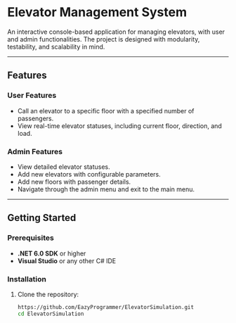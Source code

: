 # Elevator Management System

An interactive console-based application for managing elevators, with user and admin functionalities. The project is designed with modularity, testability, and scalability in mind.

---

## Features

### User Features
- Call an elevator to a specific floor with a specified number of passengers.
- View real-time elevator statuses, including current floor, direction, and load.

### Admin Features
- View detailed elevator statuses.
- Add new elevators with configurable parameters.
- Add new floors with passenger details.
- Navigate through the admin menu and exit to the main menu.

---

## Getting Started

### Prerequisites
- **.NET 6.0 SDK** or higher
- **Visual Studio** or any other C# IDE

### Installation

1. Clone the repository:
   ```bash
   https://github.com/EazyProgrammer/ElevatorSimulation.git
   cd ElevatorSimulation
   ```
